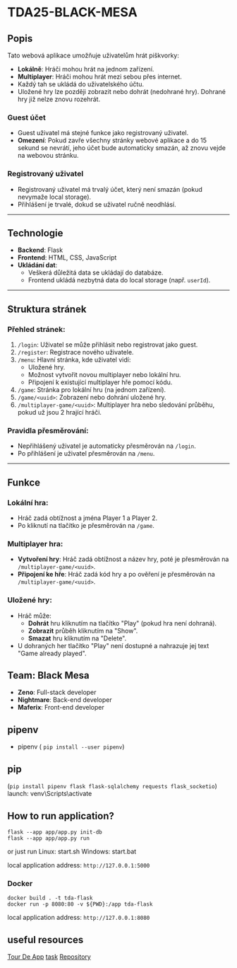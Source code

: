 # TDA25-BLACK-MESA

## Popis
Tato webová aplikace umožňuje uživatelům hrát piškvorky:
- **Lokálně**: Hráči mohou hrát na jednom zařízení.
- **Multiplayer**: Hráči mohou hrát mezi sebou přes internet.
- Každý tah se ukládá do uživatelského účtu.
- Uložené hry lze později zobrazit nebo dohrát (nedohrané hry). Dohrané hry již nelze znovu rozehrát.

### Guest účet
- Guest uživatel má stejné funkce jako registrovaný uživatel.
- **Omezení**: Pokud zavře všechny stránky webové aplikace a do 15 sekund se nevrátí, jeho účet bude automaticky smazán, až znovu vejde na webovou stránku.

### Registrovaný uživatel
- Registrovaný uživatel má trvalý účet, který není smazán (pokud nevymaže local storage).
- Přihlášení je trvalé, dokud se uživatel ručně neodhlásí.

---

## Technologie
- **Backend**: Flask
- **Frontend**: HTML, CSS, JavaScript
- **Ukládání dat**:
  - Veškerá důležitá data se ukládají do databáze.
  - Frontend ukládá nezbytná data do local storage (např. `userId`).

---

## Struktura stránek

### Přehled stránek:
1. `/login`: Uživatel se může přihlásit nebo registrovat jako guest.
2. `/register`: Registrace nového uživatele.
3. `/menu`: Hlavní stránka, kde uživatel vidí:
   - Uložené hry.
   - Možnost vytvořit novou multiplayer nebo lokální hru.
   - Připojení k existující multiplayer hře pomocí kódu.
4. `/game`: Stránka pro lokální hru (na jednom zařízení).
5. `/game/<uuid>`: Zobrazení nebo dohrání uložené hry.
6. `/multiplayer-game/<uuid>`: Multiplayer hra nebo sledování průběhu, pokud už jsou 2 hrající hráči.

### Pravidla přesměrování:
- Nepřihlášený uživatel je automaticky přesměrován na `/login`.
- Po přihlášení je uživatel přesměrován na `/menu`.

---

## Funkce

### Lokální hra:
- Hráč zadá obtížnost a jména Player 1 a Player 2.
- Po kliknutí na tlačítko je přesměrován na `/game`.

### Multiplayer hra:
- **Vytvoření hry**: Hráč zadá obtížnost a název hry, poté je přesměrován na `/multiplayer-game/<uuid>`.
- **Připojení ke hře**: Hráč zadá kód hry a po ověření je přesměrován na `/multiplayer-game/<uuid>`.

### Uložené hry:
- Hráč může:
  - **Dohrát** hru kliknutím na tlačítko "Play" (pokud hra není dohraná).
  - **Zobrazit** průběh kliknutím na "Show".
  - **Smazat** hru kliknutím na "Delete".
- U dohraných her tlačítko "Play" není dostupné a nahrazuje jej text "Game already played".

## Team: Black Mesa
- **Zeno**: Full-stack developer
- **Nightmare**: Back-end developer
- **Maferix**: Front-end developer

## pipenv
- pipenv ( `pip install --user pipenv`)

## pip
(`pip install pipenv flask flask-sqlalchemy requests flask_socketio`)
launch: venv\Scripts\activate

## How to run application?

```
flask --app app/app.py init-db
flask --app app/app.py run
```
or just run
Linux: start.sh
Windows: start.bat

local application address: `http://127.0.0.1:5000`

### Docker

```
docker build . -t tda-flask
docker run -p 8080:80 -v ${PWD}:/app tda-flask
```

local application address: `http://127.0.0.1:8080`

## useful resources
[Tour De App](https://tourde.app/)
[task](https://tourde.app/zadani)
[Repository](https://github.com/NightmarePog/TdA25-Black-Mesa)

